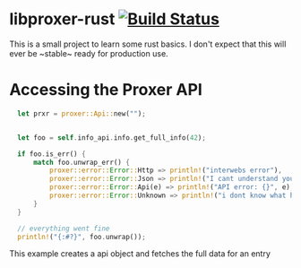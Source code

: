 # libproxer-rust [![Build Status](https://travis-ci.org/cuechan/proxer-rs.svg?branch=master)](https://travis-ci.org/cuechan/proxer-rs)
This is a small project to learn some rust basics. I don't expect that this will ever be ~stable~ ready for production use.


# Accessing the Proxer API

```rust
  let prxr = proxer::Api::new("");


  let foo = self.info_api.info.get_full_info(42);

  if foo.is_err() {
      match foo.unwrap_err() {
          proxer::error::Error::Http => println!("interwebs error"),
          proxer::error::Error::Json => println!("I cant understand your Json"),
          proxer::error::Error::Api(e) => println!("API error: {}", e),
          proxer::error::Error::Unknown => println!("i dont know what happened"),
      }
  }

  // everything went fine
  println!("{:#?}", foo.unwrap());
```

This example creates a api object and fetches the full data for an entry
